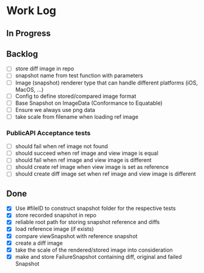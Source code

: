 # Work Log

## In Progress

## Backlog

- [ ] store diff image in repo
- [ ] snapshot name from test function with parameters
- [ ] Image (snapshot) renderer type that can handle different platforms (iOS, MacOS, ...)
- [ ] Config to define stored/compared image format
- [ ] Base Snapshot on ImageData (Conformance to Equatable)
- [ ] Ensure we always use png data
- [ ] take scale from filename when loading ref image

### PublicAPI Acceptance tests

- [ ] should fail when ref image not found
- [ ] should succeed when ref image and view image is equal
- [ ] should fail when ref image and view image is different
- [ ] should create ref image when view image is set as reference
- [ ] should create diff image set when ref image and view image is different

## Done

- [x] Use #fileID to construct snapshot folder for the respective tests
- [x] store recorded snapshot in repo
- [x] reliable root path for storing snapshot reference and diffs
- [x] load reference image (if exists)
- [x] compare viewSnapshot with reference snapshot
- [x] create a diff image
- [x] take the scale of the rendered/stored image into consideration
- [x] make and store FailureSnapshot containing diff, original and failed Snapshot
